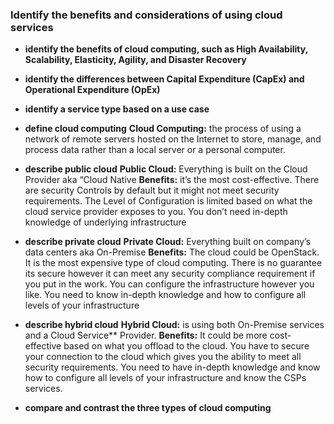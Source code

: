 
### Identify the benefits and considerations of using cloud services
* **identify the benefits of cloud computing, such as High Availability, Scalability, Elasticity, Agility, and Disaster Recovery**
* **identify the differences between Capital Expenditure (CapEx) and Operational Expenditure (OpEx)**

* **identify a service type based on a use case**

* **define cloud computing** 
**Cloud Computing:** the process of using a network of remote servers hosted on the Internet to store, manage, and process data rather than a local server or a personal computer.

* **describe public cloud**
**Public Cloud:** Everything is built on the Cloud Provider aka “Cloud Native
**Benefits:** it’s the most cost-effective. There are security Controls by default but it might not meet security requirements. The Level of Configuration is limited based on what the cloud service provider exposes to you. You don’t need in-depth knowledge of underlying infrastructure 

* **describe private cloud**
**Private Cloud:**  Everything built on company’s data centers aka On-Premise
**Benefits:** The cloud could be OpenStack. It is the most expensive type of cloud computing. There is no guarantee its secure however it can meet any security compliance requirement if you put in the work. You can configure the infrastructure however you like. You need to know in-depth knowledge and how to configure all levels of your infrastructure 

* **describe hybrid cloud**
**Hybrid Cloud:** is using both On-Premise services and a Cloud Service** Provider. 
**Benefits:** It could be more cost-effective based on what you offload to the cloud. You have to secure your connection to the cloud which gives you the ability to meet all security requirements. You need to have in-depth knowledge and know how to configure all levels of your infrastructure and know the CSPs services.

* **compare and contrast the three types of cloud computing** 
